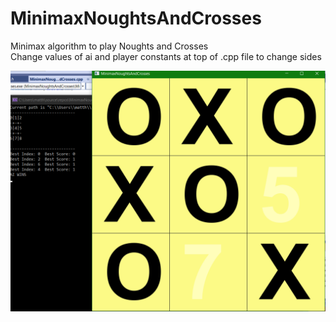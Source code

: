# MinimaxNoughtsAndCrosses

Minimax algorithm to play Noughts and Crosses <br>
Change values of ai and player constants at top of .cpp file to change sides

![Screenshot](MinimaxNoughtsAndCrosses/img.PNG)
